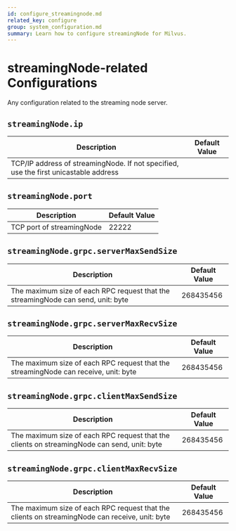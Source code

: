 ```yaml
---
id: configure_streamingnode.md
related_key: configure
group: system_configuration.md
summary: Learn how to configure streamingNode for Milvus.
---
```


# streamingNode-related Configurations

Any configuration related to the streaming node server.

## `streamingNode.ip`

<table id="streamingNode.ip">
  <thead>
    <tr>
      <th class="width80">Description</th>
      <th class="width20">Default Value</th> 
    </tr>
  </thead>
  <tbody>
    <tr>
      <td>        TCP/IP address of streamingNode. If not specified, use the first unicastable address      </td>
      <td></td>
    </tr>
  </tbody>
</table>


## `streamingNode.port`

<table id="streamingNode.port">
  <thead>
    <tr>
      <th class="width80">Description</th>
      <th class="width20">Default Value</th> 
    </tr>
  </thead>
  <tbody>
    <tr>
      <td>        TCP port of streamingNode      </td>
      <td>22222</td>
    </tr>
  </tbody>
</table>


## `streamingNode.grpc.serverMaxSendSize`

<table id="streamingNode.grpc.serverMaxSendSize">
  <thead>
    <tr>
      <th class="width80">Description</th>
      <th class="width20">Default Value</th> 
    </tr>
  </thead>
  <tbody>
    <tr>
      <td>        The maximum size of each RPC request that the streamingNode can send, unit: byte      </td>
      <td>268435456</td>
    </tr>
  </tbody>
</table>


## `streamingNode.grpc.serverMaxRecvSize`

<table id="streamingNode.grpc.serverMaxRecvSize">
  <thead>
    <tr>
      <th class="width80">Description</th>
      <th class="width20">Default Value</th> 
    </tr>
  </thead>
  <tbody>
    <tr>
      <td>        The maximum size of each RPC request that the streamingNode can receive, unit: byte      </td>
      <td>268435456</td>
    </tr>
  </tbody>
</table>


## `streamingNode.grpc.clientMaxSendSize`

<table id="streamingNode.grpc.clientMaxSendSize">
  <thead>
    <tr>
      <th class="width80">Description</th>
      <th class="width20">Default Value</th> 
    </tr>
  </thead>
  <tbody>
    <tr>
      <td>        The maximum size of each RPC request that the clients on streamingNode can send, unit: byte      </td>
      <td>268435456</td>
    </tr>
  </tbody>
</table>


## `streamingNode.grpc.clientMaxRecvSize`

<table id="streamingNode.grpc.clientMaxRecvSize">
  <thead>
    <tr>
      <th class="width80">Description</th>
      <th class="width20">Default Value</th> 
    </tr>
  </thead>
  <tbody>
    <tr>
      <td>        The maximum size of each RPC request that the clients on streamingNode can receive, unit: byte      </td>
      <td>268435456</td>
    </tr>
  </tbody>
</table>


